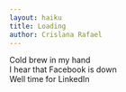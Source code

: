 ```yaml
---
layout: haiku
title: Loading
author: Crislana Rafael
---
```


Cold brew in my hand<br>
I hear that Facebook is down<br>
Well time for LinkedIn<br>
